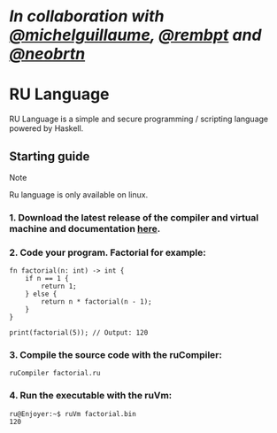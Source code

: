 # _In collaboration with [@michelguillaume](https://github.com/michelguillaume), [@rembpt](https://github.com/Rembpt) and [@neobrtn](https://github.com/NeoBrtn)_

# RU Language    
RU Language is a simple and secure programming / scripting language powered by Haskell.    

## Starting guide 
> [!NOTE]
> Ru language is only available on linux.

### 1. Download the latest release of the compiler and virtual machine and documentation [here](https://github.com/Julian52575/RU-Language/releases).    
### 2. Code your program. Factorial for example: 
```
fn factorial(n: int) -> int {
    if n == 1 {
        return 1;
    } else {
        return n * factorial(n - 1);
    }
}

print(factorial(5)); // Output: 120
```
### 3. Compile the source code with the ruCompiler:    
```
ruCompiler factorial.ru
```
### 4. Run the executable with the ruVm:    
```
ru@Enjoyer:~$ ruVm factorial.bin
120
```
